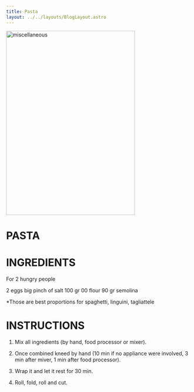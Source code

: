 ```yaml
---
title: Pasta
layout: ../../layouts/BlogLayout.astro
---
```

<!-- ![starters](/images/starters.png) -->
<img src='/images/pasta.jpg' alt='miscellaneous' width='350' height='500' />

# PASTA

# INGREDIENTS

For 2 hungry people

2 eggs
big pinch of salt
100 gr 00 flour
90 gr semolina

*Those are best proportions for spaghetti, linguini, tagliattele



# INSTRUCTIONS

1. Mix all ingredients (by hand, food processor or mixer).

2. Once combined kneed by hand (10 min if no appliance were involved, 3 min after miver, 1 min after food processor).

3. Wrap it and let it rest for 30 min.

4. Roll, fold, roll and cut.
